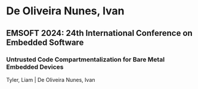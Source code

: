 # De Oliveira Nunes, Ivan

## EMSOFT 2024: 24th International Conference on Embedded Software

### Untrusted Code Compartmentalization for Bare Metal Embedded Devices
Tyler, Liam | De Oliveira Nunes, Ivan

